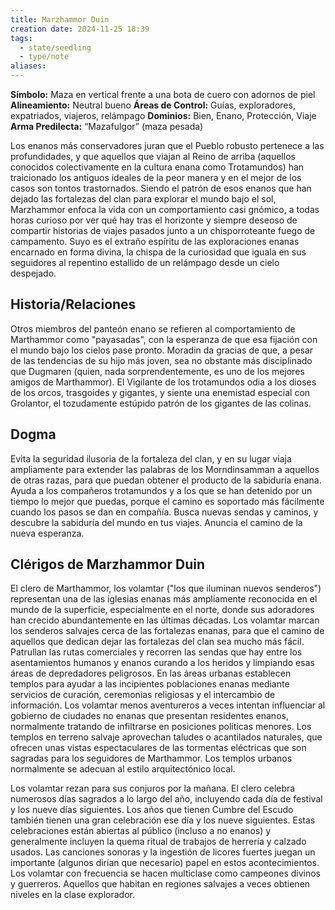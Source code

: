 ```yaml
---
title: Marzhammor Duin
creation date: 2024-11-25 18:39
tags:
  - state/seedling
  - type/note
aliases:
---
```

**Símbolo:** Maza en vertical frente a una bota de cuero con adornos de piel
**Alineamiento:** Neutral bueno
**Áreas de Control:** Guías, exploradores, expatriados, viajeros, relámpago
**Dominios:** Bien, Enano, Protección, Viaje
**Arma Predilecta:** “Mazafulgor” (maza pesada)

Los enanos más conservadores juran que el Pueblo robusto pertenece a las profundidades, y que aquellos que viajan al Reino de arriba (aquellos conocidos colectivamente en la cultura enana como Trotamundos) han traicionado los antiguos ideales de la peor manera y en el mejor de los casos son tontos trastornados. Siendo el patrón de esos enanos que han dejado las fortalezas del clan para explorar el mundo bajo el sol, Marzhammor enfoca la vida con un comportamiento casi gnómico, a todas horas curioso por ver qué hay tras el horizonte y siempre deseoso de compartir historias de viajes pasados junto a un chisporroteante fuego de campamento. Suyo es el extraño espíritu de las exploraciones enanas encarnado en forma divina, la chispa de la curiosidad que iguala en sus seguidores al repentino estallido de un relámpago desde un cielo despejado.

## Historia/Relaciones

Otros miembros del panteón enano se refieren al comportamiento de Marthammor como "payasadas", con la esperanza de que esa fijación con el mundo bajo los cielos pase pronto. Moradin da gracias de que, a pesar de las tendencias de su hijo más joven, sea no obstante más disciplinado que Dugmaren (quien, nada sorprendentemente, es uno de los mejores amigos de Marthammor). El Vigilante de los trotamundos odia a los dioses de los orcos, trasgoides y gigantes, y siente una enemistad especial con Grolantor, el tozudamente estúpido patrón de los gigantes de las colinas.

## Dogma

Evita la seguridad ilusoria de la fortaleza del clan, y en su lugar viaja ampliamente para extender las palabras de los Morndinsamman a aquellos de otras razas, para que puedan obtener el producto de la sabiduría enana. Ayuda a los compañeros trotamundos y a los que se han detenido por un tiempo lo mejor que puedas, porque el camino es soportado más fácilmente cuando los pasos se dan en compañía. Busca nuevas sendas y caminos, y descubre la sabiduría del mundo en tus viajes. Anuncia el camino de la nueva esperanza.

## Clérigos de Marzhammor Duin

El clero de Marthammor, los volamtar ("los que iluminan nuevos senderos") representan una de las iglesias enanas más ampliamente reconocida en el mundo de la superficie, especialmente en el norte, donde sus adoradores han crecido abundantemente en las últimas décadas. Los volamtar marcan los senderos salvajes cerca de las fortalezas enanas, para que el camino de aquellos que dedican dejar las fortalezas del clan sea mucho más fácil. Patrullan las rutas comerciales y recorren las sendas que hay entre los asentamientos humanos y enanos curando a los heridos y limpiando esas áreas de depredadores peligrosos. En las áreas urbanas establecen templos para ayudar a las incipientes poblaciones enanas mediante servicios de curación, ceremonias religiosas y el intercambio de información. Los volamtar menos aventureros a veces intentan influenciar al gobierno de ciudades no enanas que presentan residentes enanos, normalmente tratando de infiltrarse en posiciones políticas menores. Los templos en terreno salvaje aprovechan taludes o acantilados naturales, que ofrecen unas vistas espectaculares de las tormentas eléctricas que son sagradas para los seguidores de Marthammor. Los templos urbanos normalmente se adecuan al estilo arquitectónico local.

Los volamtar rezan para sus conjuros por la mañana. El clero celebra numerosos días sagrados a lo largo del año, incluyendo cada día de festival y los nueve días siguientes. Los años que tienen Cumbre del Escudo también tienen una gran celebración ese día y los nueve siguientes. Estas celebraciones están abiertas al público (incluso a no enanos) y generalmente incluyen la quema ritual de trabajos de herrería y calzado usados. Las canciones sonoras y la ingestión de licores fuertes juegan un importante (algunos dirían que necesario) papel en estos acontecimientos. Los volamtar con frecuencia se hacen multiclase como campeones divinos y guerreros. Aquellos que habitan en regiones salvajes a veces obtienen niveles en la clase explorador.